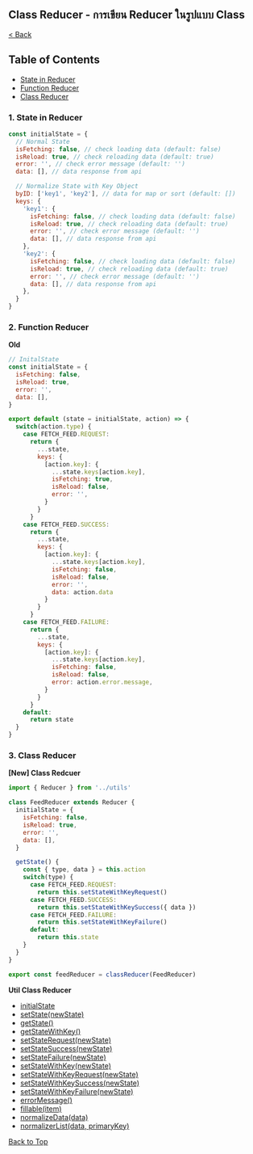 ## Class Reducer - การเขียน Reducer ในรูปแบบ Class

[< Back](../README.md)

## Table of Contents
* [State in Reducer](#1-state-in-reducer)
* [Function Reducer](#2-function-reducer)
* [Class Reducer](#3-class-reducer)

### 1. State in Reducer

```js
const initialState = {
  // Normal State
  isFetching: false, // check loading data (default: false)
  isReload: true, // check reloading data (default: true)
  error: '', // check error message (default: '')
  data: [], // data response from api 

  // Normalize State with Key Object
  byID: ['key1', 'key2'], // data for map or sort (default: [])
  keys: {
    'key1': {
      isFetching: false, // check loading data (default: false)
      isReload: true, // check reloading data (default: true)
      error: '', // check error message (default: '')
      data: [], // data response from api 
    },
    'key2': {
      isFetching: false, // check loading data (default: false)
      isReload: true, // check reloading data (default: true)
      error: '', // check error message (default: '')
      data: [], // data response from api 
    },
  }
}
```

### 2. Function Reducer

**Old**
```js
// InitalState
const initialState = {
  isFetching: false,
  isReload: true,
  error: '',
  data: [],
}

export default (state = initialState, action) => {
  switch(action.type) {
    case FETCH_FEED.REQUEST:
      return {
        ...state,
        keys: {
          [action.key]: {
            ...state.keys[action.key],
            isFetching: true,
            isReload: false,
            error: '',
          }
        }
      }
    case FETCH_FEED.SUCCESS:
      return {
        ...state,
        keys: {
          [action.key]: {
            ...state.keys[action.key],
            isFetching: false,
            isReload: false,
            error: '',
            data: action.data
          }
        }
      }
    case FETCH_FEED.FAILURE:
      return {
        ...state,
        keys: {
          [action.key]: {
            ...state.keys[action.key],
            isFetching: false,
            isReload: false,
            error: action.error.message,
          }
        }
      }
    default:
      return state
  }
}
```

### 3. Class Reducer

**[New] Class Redcuer**
```js
import { Reducer } from '../utils'

class FeedReducer extends Reducer {
  initialState = {
    isFetching: false,
    isReload: true,
    error: '',
    data: [],
  }

  getState() {
    const { type, data } = this.action
    switch(type) {
      case FETCH_FEED.REQUEST:
        return this.setStateWithKeyRequest()
      case FETCH_FEED.SUCCESS:
        return this.setStateWithKeySuccess({ data })
      case FETCH_FEED.FAILURE:
        return this.setStateWithKeyFailure()
      default:
        return this.state
    }
  }
}

export const feedReducer = classReducer(FeedReducer)
```

**Util Class Reducer**

* [initialState](#)
* [setState(newState)](#)
* [getState()](#)
* [getStateWithKey()](#)
* [setStateRequest(newState)](#)
* [setStateSuccess(newState)](#)
* [setStateFailure(newState)](#)
* [setStateWithKey(newState)](#)
* [setStateWithKeyRequest(newState)](#)
* [setStateWithKeySuccess(newState)](#)
* [setStateWithKeyFailure(newState)](#)
* [errorMessage()](#)
* [fillable(item)](#)
* [normalizeData(data)](#)
* [normalizerList(data, primaryKey)](#)

[Back to Top](#table-of-contents)